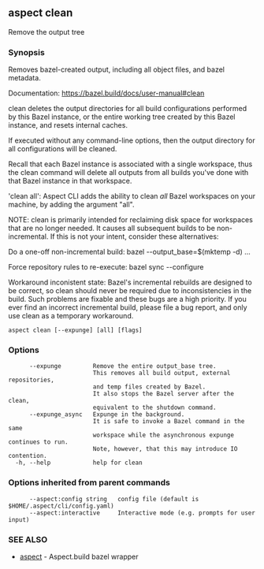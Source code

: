 ## aspect clean

Remove the output tree

### Synopsis

Removes bazel-created output, including all object files, and bazel metadata.

Documentation: <https://bazel.build/docs/user-manual#clean>

clean deletes the output directories for all build configurations performed by
this Bazel instance, or the entire working tree created by this Bazel instance,
and resets internal caches.

If executed without any command-line options, then the output directory for all
configurations will be cleaned.

Recall that each Bazel instance is associated with a single workspace,
thus the clean command will delete all outputs from all builds you've
done with that Bazel instance in that workspace.

'clean all': Aspect CLI adds the ability to clean *all* Bazel workspaces on your machine,
by adding the argument "all".

NOTE: clean is primarily intended for reclaiming disk space for workspaces
that are no longer needed.
It causes all subsequent builds to be non-incremental.
If this is not your intent, consider these alternatives:

Do a one-off non-incremental build:
	bazel --output_base=$(mktemp -d) ...

Force repository rules to re-execute:
	bazel sync --configure

Workaround inconistent state:
	Bazel's incremental rebuilds are designed to be correct, so clean
	should never be required due to inconsistencies in the build.
	Such problems are fixable and these bugs are a high priority.
	If you ever find an incorrect incremental build, please file a bug report,
	and only use clean as a temporary workaround.

```
aspect clean [--expunge] [all] [flags]
```

### Options

```
      --expunge         Remove the entire output_base tree.
                        This removes all build output, external repositories,
                        and temp files created by Bazel.
                        It also stops the Bazel server after the clean,
                        equivalent to the shutdown command.
      --expunge_async   Expunge in the background.
                        It is safe to invoke a Bazel command in the same
                        workspace while the asynchronous expunge continues to run.
                        Note, however, that this may introduce IO contention.
  -h, --help            help for clean
```

### Options inherited from parent commands

```
      --aspect:config string   config file (default is $HOME/.aspect/cli/config.yaml)
      --aspect:interactive     Interactive mode (e.g. prompts for user input)
```

### SEE ALSO

* [aspect](aspect.md)	 - Aspect.build bazel wrapper

